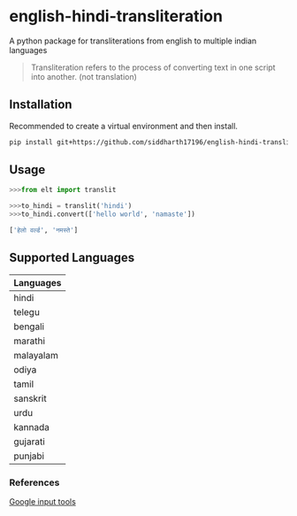 # english-hindi-transliteration

A python package for transliterations from english to multiple indian languages


> Transliteration refers to the process of converting text in one script into another. (not translation)

## Installation
Recommended to create a virtual environment and then install.
```bash
pip install git+https://github.com/siddharth17196/english-hindi-transliteration
```


## Usage

``` python
>>>from elt import translit

>>>to_hindi = translit('hindi')
>>>to_hindi.convert(['hello world', 'namaste'])

['हेलो वर्ल्ड', 'नमस्ते']
```

## Supported Languages

| Languages |
|-----------|
| hindi     |
| telegu    |
| bengali   |
| marathi   |
| malayalam |
| odiya     |
| tamil     |
| sanskrit  |
| urdu      |
| kannada   |
| gujarati  |
| punjabi   |


### References

[Google input tools](https://www.google.co.in/inputtools/try/)
